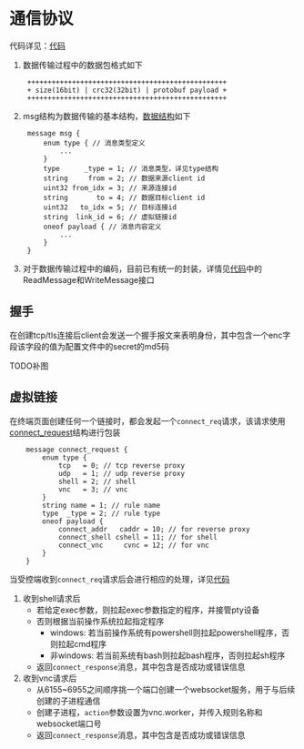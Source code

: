 # 通信协议

代码详见：[代码](https://github.com/jkstack/natpass/tree/master/code/network)

1. 数据传输过程中的数据包格式如下

        +++++++++++++++++++++++++++++++++++++++++++++++++
        + size(16bit) | crc32(32bit) | protobuf payload +
        +++++++++++++++++++++++++++++++++++++++++++++++++
2. msg结构为数据传输的基本结构，[数据结构](https://github.com/jkstack/natpass/blob/master/code/network/msg.proto)如下

        message msg {
            enum type { // 消息类型定义
                ...
            }
            type      _type = 1; // 消息类型，详见type结构
            string     from = 2; // 数据来源client id
            uint32 from_idx = 3; // 来源连接id
            string       to = 4; // 数据目标client id
            uint32   to_idx = 5; // 目标连接id
            string  link_id = 6; // 虚拟链接id
            oneof payload { // 消息内容定义
                ...
            }
        }
3. 对于数据传输过程中的编码，目前已有统一的封装，详情见[代码](https://github.com/jkstack/natpass/blob/master/code/network/network.go)中的ReadMessage和WriteMessage接口

## 握手

在创建tcp/tls连接后client会发送一个握手报文来表明身份，其中包含一个enc字段该字段的值为配置文件中的secret的md5码

TODO补图

## 虚拟链接

在终端页面创建任何一个链接时，都会发起一个`connect_req`请求，该请求使用[connect_request](https://github.com/jkstack/natpass/blob/master/code/network/connect.proto)结构进行包装

        message connect_request {
            enum type {
                tcp   = 0; // tcp reverse proxy
                udp   = 1; // udp reverse proxy
                shell = 2; // shell
                vnc   = 3; // vnc
            }
            string name = 1; // rule name
            type  _type = 2; // rule type
            oneof payload {
                connect_addr   caddr = 10; // for reverse proxy
                connect_shell cshell = 11; // for shell
                connect_vnc     cvnc = 12; // for vnc
            }
        }

当受控端收到`connect_req`请求后会进行相应的处理，详见[代码](https://github.com/jkstack/natpass/blob/master/code/client/app/connect.go)

1. 收到shell请求后
   - 若给定exec参数，则拉起exec参数指定的程序，并接管pty设备
   - 否则根据当前操作系统拉起指定程序
     - windows: 若当前操作系统有powershell则拉起powershell程序，否则拉起cmd程序
     - 非windows: 若当前系统有bash则拉起bash程序，否则拉起sh程序
   - 返回`connect_response`消息，其中包含是否成功或错误信息
2. 收到vnc请求后
   - 从6155~6955之间顺序挑一个端口创建一个websocket服务，用于与后续创建的子进程通信
   - 创建子进程，`action`参数设置为vnc.worker，并传入规则名称和websocket端口号
   - 返回`connect_response`消息，其中包含是否成功或错误信息